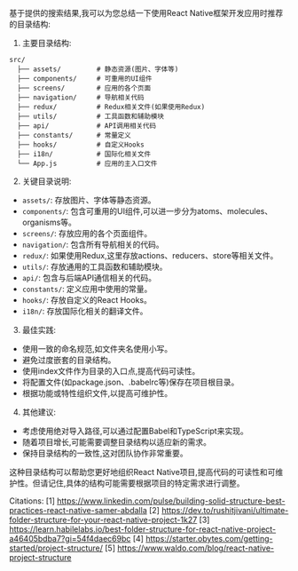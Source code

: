 基于提供的搜索结果,我可以为您总结一下使用React Native框架开发应用时推荐的目录结构:

1. 主要目录结构:

```
src/
  ├── assets/         # 静态资源(图片、字体等)
  ├── components/     # 可重用的UI组件
  ├── screens/        # 应用的各个页面
  ├── navigation/     # 导航相关代码
  ├── redux/          # Redux相关文件(如果使用Redux)
  ├── utils/          # 工具函数和辅助模块
  ├── api/            # API调用相关代码
  ├── constants/      # 常量定义
  ├── hooks/          # 自定义Hooks
  ├── i18n/           # 国际化相关文件
  └── App.js          # 应用的主入口文件
```

2. 关键目录说明:

- `assets/`: 存放图片、字体等静态资源。
- `components/`: 包含可重用的UI组件,可以进一步分为atoms、molecules、organisms等。
- `screens/`: 存放应用的各个页面组件。
- `navigation/`: 包含所有导航相关的代码。
- `redux/`: 如果使用Redux,这里存放actions、reducers、store等相关文件。
- `utils/`: 存放通用的工具函数和辅助模块。
- `api/`: 包含与后端API通信相关的代码。
- `constants/`: 定义应用中使用的常量。
- `hooks/`: 存放自定义的React Hooks。
- `i18n/`: 存放国际化相关的翻译文件。

3. 最佳实践:

- 使用一致的命名规范,如文件夹名使用小写。
- 避免过度嵌套的目录结构。
- 使用index文件作为目录的入口点,提高代码可读性。
- 将配置文件(如package.json、.babelrc等)保存在项目根目录。
- 根据功能或特性组织文件,以提高可维护性。

4. 其他建议:

- 考虑使用绝对导入路径,可以通过配置Babel和TypeScript来实现。
- 随着项目增长,可能需要调整目录结构以适应新的需求。
- 保持目录结构的一致性,这对团队协作非常重要。

这种目录结构可以帮助您更好地组织React Native项目,提高代码的可读性和可维护性。但请记住,具体的结构可能需要根据项目的特定需求进行调整。

Citations:
[1] https://www.linkedin.com/pulse/building-solid-structure-best-practices-react-native-samer-abdalla
[2] https://dev.to/rushitjivani/ultimate-folder-structure-for-your-react-native-project-1k27
[3] https://learn.habilelabs.io/best-folder-structure-for-react-native-project-a46405bdba7?gi=54f4daec69bc
[4] https://starter.obytes.com/getting-started/project-structure/
[5] https://www.waldo.com/blog/react-native-project-structure